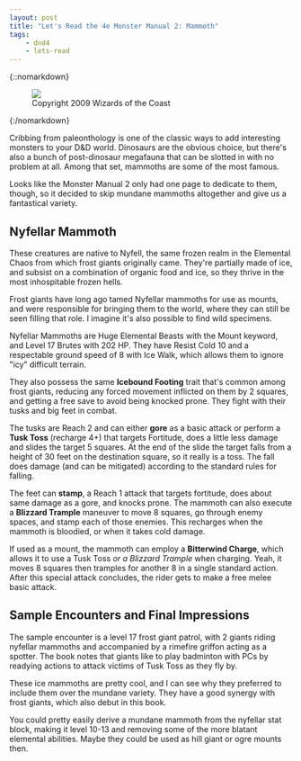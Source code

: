 ```yaml
---
layout: post
title: "Let's Read the 4e Monster Manual 2: Mammoth"
tags:
    - dnd4
    - lets-read
---
```


{::nomarkdown}
<figure class="center">
  <img src="{{ "/assets/wir-mm2-4e-mammoth.png" | absolute_url }}"/>
  <figcaption>
    Copyright 2009 Wizards of the Coast
  </figcaption>
</figure>
{:/nomarkdown}

Cribbing from paleonthology is one of the classic ways to add interesting
monsters to your D&D world. Dinosaurs are the obvious choice, but there's also a
bunch of post-dinosaur megafauna that can be slotted in with no problem at
all. Among that set, mammoths are some of the most famous.

Looks like the Monster Manual 2 only had one page to dedicate to them, though,
so it decided to skip mundane mammoths altogether and give us a fantastical
variety.

## Nyfellar Mammoth

These creatures are native to Nyfell, the same frozen realm in the Elemental
Chaos from which frost giants originally came. They're partially made of ice,
and subsist on a combination of organic food and ice, so they thrive in the most
inhospitable frozen hells.

Frost giants have long ago tamed Nyfellar mammoths for use as mounts, and were
responsible for bringing them to the world, where they can still be seen filling
that role. I imagine it's also possible to find wild specimens.

Nyfellar Mammoths are Huge Elemental Beasts with the Mount keyword, and Level 17
Brutes with 202 HP. They have Resist Cold 10 and a respectable ground speed of 8
with Ice Walk, which allows them to ignore "icy" difficult terrain.

They also possess the same **Icebound Footing** trait that's common among frost
giants, reducing any forced movement inflicted on them by 2 squares, and getting
a free save to avoid being knocked prone. They fight with their tusks and big
feet in combat.

The tusks are Reach 2 and can either **gore** as a basic attack or perform a
**Tusk Toss** (recharge 4+) that targets Fortitude, does a little less damage
and slides the target 5 squares. At the end of the slide the target falls from a
height of 30 feet on the destination square, so it really is a toss. The fall
does damage (and can be mitigated) according to the standard rules for falling.

The feet can **stamp**, a Reach 1 attack that targets fortitude, does about same
damage as a gore, and knocks prone. The mammoth can also execute a **Blizzard
Trample** maneuver to move 8 squares, go through enemy spaces, and stamp each of
those enemies. This recharges when the mammoth is bloodied, or when it takes
cold damage.

If used as a mount, the mammoth can employ a **Bitterwind Charge**, which allows
it to use a Tusk Toss _or a Blizzard Trample_ when charging. Yeah, it moves 8
squares then tramples for another 8 in a single standard action. After this
special attack concludes, the rider gets to make a free melee basic attack.


## Sample Encounters and Final Impressions

The sample encounter is a level 17 frost giant patrol, with 2 giants riding
nyfellar mammoths and accompanied by a rimefire griffon acting as a spotter. The
book notes that giants like to play badminton with PCs by readying actions to
attack victims of Tusk Toss as they fly by.

These ice mammoths are pretty cool, and I can see why they preferred to include
them over the mundane variety. They have a good synergy with frost giants, which
also debut in this book.

You could pretty easily derive a mundane mammoth from the nyfellar stat block,
making it level 10-13 and removing some of the more blatant elemental
abilities. Maybe they could be used as hill giant or ogre mounts then.
